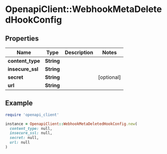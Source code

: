 # OpenapiClient::WebhookMetaDeletedHookConfig

## Properties

| Name | Type | Description | Notes |
| ---- | ---- | ----------- | ----- |
| **content_type** | **String** |  |  |
| **insecure_ssl** | **String** |  |  |
| **secret** | **String** |  | [optional] |
| **url** | **String** |  |  |

## Example

```ruby
require 'openapi_client'

instance = OpenapiClient::WebhookMetaDeletedHookConfig.new(
  content_type: null,
  insecure_ssl: null,
  secret: null,
  url: null
)
```

